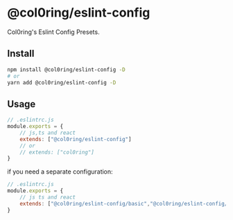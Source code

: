 # @col0ring/eslint-config
Col0ring's Eslint Config Presets.
## Install
```sh
npm install @col0ring/eslint-config -D
# or
yarn add @col0ring/eslint-config -D
```
## Usage
```js
// .eslintrc.js
module.exports = {
    // js,ts and react
    extends: ["@col0ring/eslint-config"]
    // or 
    // extends: ["col0ring"]
}
```
if you need a  separate configuration:
```js
// .eslintrc.js
module.exports = {
    // js ts and react
    extends: ["@col0ring/eslint-config/basic","@col0ring/eslint-config/typescript","@col0ring/eslint-config/react"]
}
```
